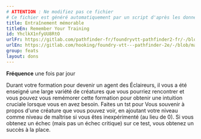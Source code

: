 ```yaml
---
# ATTENTION : Ne modifiez pas ce fichier
# Ce fichier est généré automatiquement par un script d'après les données du module Foundry VTT officiel et de sa traduction
title: Entraînement mémorable
titleEn: Remember Your Training
id: YhclkX1nfyUU8RtO
urlFr: https://gitlab.com/pathfinder-fr/foundryvtt-pathfinder2-fr/-/blob/master/data/feats/YhclkX1nfyUU8RtO.htm
urlEn: https://gitlab.com/hooking/foundry-vtt---pathfinder-2e/-/blob/master/packs/data/feats.db/remember-your-training.json
group: feats
layout: dons
---
```

**Fréquence** une fois par jour

Durant votre formation pour devenir un agent des Éclaireurs, il vous a été enseigné une large variété de créatures que vous pourriez rencontrer et vous pouvez vous remémorer cette formation pour obtenir une intuition cruciale lorsque vous en avez besoin. Faites un tst pour Vous souvenir à propos d'une créature que vous pouvez voir, en ajoutant votre niveau comme niveau de maîtrise si vous êtes inexpérimenté (au lieu de 0). Si vous obtenez un échec (mais pas un échec critique) sur ce test, vous obtenez un succès à la place.


